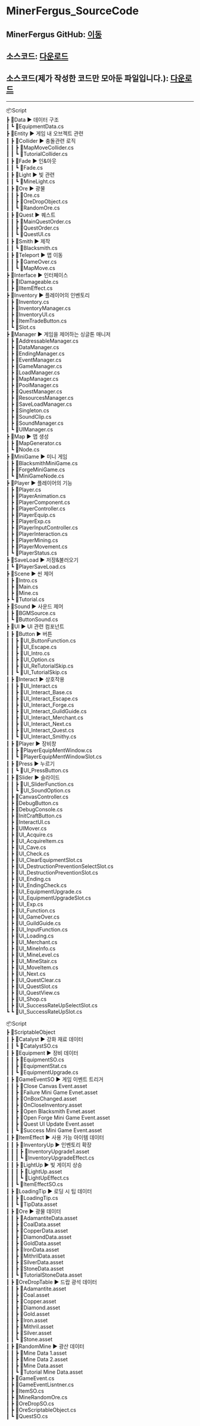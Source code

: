 # MinerFergus_SourceCode

## MinerFergus GitHub: [이동](https://github.com/ACEDIA2567/MinerFergus) </br>
## 소스코드: [다운로드](https://github.com/user-attachments/files/21837635/Script.zip)    
## 소스코드(제가 작성한 코드만 모아둔 파일입니다.): [다운로드](https://github.com/user-attachments/files/22098118/MinerFergus.zip)    

<hr>

📦Script     
 ┣ 📂Data  ▶ 데이터 구조   
 ┃ ┗ 📜EquipmentData.cs     
 ┣ 📂Entity  ▶ 게임 내 오브젝트 관련    
 ┃ ┣ 📂Collider  ▶ 충돌관련 로직    
 ┃ ┃ ┣ 📜MapMoveCollider.cs     
 ┃ ┃ ┗ 📜TutorialCollider.cs     
 ┃ ┣ 📂Fade  ▶ 인&아웃   
 ┃ ┃ ┗ 📜Fade.cs     
 ┃ ┣ 📂Light  ▶ 빛 관련    
 ┃ ┃ ┗ 📜MineLight.cs     
 ┃ ┣ 📂Ore  ▶ 광물    
 ┃ ┃ ┣ 📜Ore.cs     
 ┃ ┃ ┣ 📜OreDropObject.cs     
 ┃ ┃ ┗ 📜RandomOre.cs     
 ┃ ┣ 📂Quest  ▶ 퀘스트  
 ┃ ┃ ┣ 📜MainQuestOrder.cs     
 ┃ ┃ ┣ 📜QuestOrder.cs     
 ┃ ┃ ┗ 📜QuestUI.cs     
 ┃ ┣ 📂Smith  ▶ 제작    
 ┃ ┃ ┗ 📜Blacksmith.cs     
 ┃ ┣ 📂Teleport  ▶ 맵 이동   
 ┃ ┃ ┣ 📜GameOver.cs     
 ┃ ┃ ┗ 📜MapMove.cs     
 ┣ 📂Interface  ▶ 인터페이스   
 ┃ ┣ 📜IDamageable.cs     
 ┃ ┣ 📜IItemEffect.cs     
 ┣ 📂Inventory  ▶ 플레이어의 인벤토리    
 ┃ ┣ 📜Inventory.cs     
 ┃ ┣ 📜InventoryManager.cs     
 ┃ ┣ 📜InventoryUI.cs     
 ┃ ┣ 📜ItemTradeButton.cs     
 ┃ ┗ 📜Slot.cs     
 ┣ 📂Manager  ▶ 게임을 제어하는 싱글톤 매니저    
 ┃ ┣ 📜AddressableManager.cs     
 ┃ ┣ 📜DataManager.cs     
 ┃ ┣ 📜EndingManager.cs     
 ┃ ┣ 📜EventManager.cs     
 ┃ ┣ 📜GameManager.cs     
 ┃ ┣ 📜LoadManager.cs     
 ┃ ┣ 📜MapManager.cs     
 ┃ ┣ 📜PoolManager.cs     
 ┃ ┣ 📜QuestManager.cs     
 ┃ ┣ 📜ResourcesManager.cs     
 ┃ ┣ 📜SaveLoadManager.cs     
 ┃ ┣ 📜Singleton.cs     
 ┃ ┣ 📜SoundClip.cs     
 ┃ ┣ 📜SoundManager.cs     
 ┃ ┗ 📜UIManager.cs     
 ┣ 📂Map  ▶ 맵 생성  
 ┃ ┣ 📜MapGenerator.cs     
 ┃ ┗ 📜Node.cs     
 ┣ 📂MiniGame ▶ 미니 게임  
 ┃ ┣ 📜BlacksmithMiniGame.cs     
 ┃ ┣ 📜ForgeMiniGame.cs     
 ┃ ┗ 📜MiniGameNode.cs     
 ┣ 📂Player ▶ 플레이어의 기능     
 ┃ ┣ 📜Player.cs     
 ┃ ┣ 📜PlayerAnimation.cs     
 ┃ ┣ 📜PlayerComponent.cs     
 ┃ ┣ 📜PlayerController.cs     
 ┃ ┣ 📜PlayerEquip.cs     
 ┃ ┣ 📜PlayerExp.cs     
 ┃ ┣ 📜PlayerInputController.cs     
 ┃ ┣ 📜PlayerInteraction.cs     
 ┃ ┣ 📜PlayerMining.cs     
 ┃ ┣ 📜PlayerMovement.cs     
 ┃ ┗ 📜PlayerStatus.cs     
 ┣ 📂SaveLoad ▶ 저장&불러오기    
 ┃ ┗ 📜PlayerSaveLoad.cs     
 ┣ 📂Scene ▶ 씬 제어     
 ┃ ┣ 📜Intro.cs     
 ┃ ┣ 📜Main.cs     
 ┃ ┣ 📜Mine.cs     
 ┣ ┗ 📜Tutorial.cs     
 ┣ 📂Sound ▶ 사운드 제어     
 ┃ ┣ 📜BGMSource.cs     
 ┃ ┗ 📜ButtonSound.cs     
 ┣ 📂UI ▶ UI 관련 컴포넌트  
 ┃ ┣ 📂Button ▶ 버튼    
 ┃ ┃ ┣ 📜UI_ButtonFunction.cs     
 ┃ ┃ ┣ 📜UI_Escape.cs     
 ┃ ┃ ┣ 📜UI_Intro.cs     
 ┃ ┃ ┣ 📜UI_Option.cs     
 ┃ ┃ ┣ 📜UI_ReTutorialSkip.cs     
 ┃ ┃ ┗ 📜UI_TutorialSkip.cs     
 ┃ ┣ 📂Interact ▶ 상호작용   
 ┃ ┃ ┣ 📜UI_Interact.cs     
 ┃ ┃ ┣ 📜UI_Interact_Base.cs     
 ┃ ┃ ┣ 📜UI_Interact_Escape.cs     
 ┃ ┃ ┣ 📜UI_Interact_Forge.cs     
 ┃ ┃ ┣ 📜UI_Interact_GuildGuide.cs     
 ┃ ┃ ┣ 📜UI_Interact_Merchant.cs     
 ┃ ┃ ┣ 📜UI_Interact_Next.cs     
 ┃ ┃ ┣ 📜UI_Interact_Quest.cs     
 ┃ ┃ ┗ 📜UI_Interact_Smithy.cs     
 ┃ ┣ 📂Player ▶ 장비창        
 ┃ ┃ ┣ 📜PlayerEquipMentWindow.cs     
 ┃ ┃ ┗ 📜PlayerEquipMentWindowSlot.cs     
 ┃ ┣ 📂Press ▶ 누르기   
 ┃ ┃ ┗ 📜UI_PressButton.cs     
 ┃ ┣ 📂Slider ▶ 슬라이드    
 ┃ ┃ ┣ 📜UI_SliderFunction.cs     
 ┃ ┃ ┗ 📜UI_SoundOption.cs     
 ┃ ┣ 📜CanvasController.cs     
 ┃ ┣ 📜DebugButton.cs     
 ┃ ┣ 📜DebugConsole.cs     
 ┃ ┣ 📜InitCraftButton.cs     
 ┃ ┣ 📜InteractUI.cs     
 ┃ ┣ 📜UIMover.cs     
 ┃ ┣ 📜UI_Acquire.cs     
 ┃ ┣ 📜UI_AcquireItem.cs     
 ┃ ┣ 📜UI_Cave.cs     
 ┃ ┣ 📜UI_Check.cs     
 ┃ ┣ 📜UI_ClearEquipmentSlot.cs     
 ┃ ┣ 📜UI_DestructionPreventionSelectSlot.cs     
 ┃ ┣ 📜UI_DestructionPreventionSlot.cs     
 ┃ ┣ 📜UI_Ending.cs     
 ┃ ┣ 📜UI_EndingCheck.cs     
 ┃ ┣ 📜UI_EquipmentUpgrade.cs     
 ┃ ┣ 📜UI_EquipmentUpgradeSlot.cs     
 ┃ ┣ 📜UI_Exp.cs     
 ┃ ┣ 📜UI_Function.cs     
 ┃ ┣ 📜UI_GameOver.cs     
 ┃ ┣ 📜UI_GuildGuide.cs     
 ┃ ┣ 📜UI_InputFunction.cs     
 ┃ ┣ 📜UI_Loading.cs     
 ┃ ┣ 📜UI_Merchant.cs     
 ┃ ┣ 📜UI_MineInfo.cs     
 ┃ ┣ 📜UI_MineLevel.cs     
 ┃ ┣ 📜UI_MineStair.cs     
 ┃ ┣ 📜UI_MoveItem.cs     
 ┃ ┣ 📜UI_Next.cs     
 ┃ ┣ 📜UI_QuestClear.cs     
 ┃ ┣ 📜UI_QuestSlot.cs     
 ┃ ┣ 📜UI_QuestView.cs     
 ┃ ┣ 📜UI_Shop.cs     
 ┃ ┣ 📜UI_SuccessRateUpSelectSlot.cs     
 ┗ ┗ 📜UI_SuccessRateUpSlot.cs     

📦Script     
 ┣ 📂ScriptableObject     
 ┃ ┣ 📂Catalyst  ▶ 강화 재료 데이터   
 ┃ ┃ ┗ 📜CatalystSO.cs     
 ┃ ┣ 📂Equipment  ▶ 장비 데이터  
 ┃ ┃ ┣ 📜EquipmentSO.cs     
 ┃ ┃ ┣ 📜EquipmentStat.cs     
 ┃ ┃ ┗ 📜EquipmentUpgrade.cs     
 ┃ ┣ 📂GameEventSO  ▶ 게임 이벤트 트리거    
 ┃ ┃ ┣ 📜Close Canvas Event.asset     
 ┃ ┃ ┣ 📜Failure Mini Game Evnet.asset     
 ┃ ┃ ┣ 📜OnBoxChanged.asset     
 ┃ ┃ ┣ 📜OnCloseInventory.asset     
 ┃ ┃ ┣ 📜Open Blacksmith Evnet.asset     
 ┃ ┃ ┣ 📜Open Forge Mini Game Event.asset     
 ┃ ┃ ┣ 📜Quest UI Update Event.asset     
 ┃ ┃ ┗ 📜Success Mini Game Event.asset     
 ┃ ┣ 📂ItemEffect  ▶ 사용 가능 아이템 데이터   
 ┃ ┃ ┣ 📂InventoryUp  ▶ 인벤토리 확장  
 ┃ ┃ ┃ ┣ 📜InventoryUpgrade1.asset     
 ┃ ┃ ┃ ┗ 📜InventoryUpgradeEffect.cs     
 ┃ ┃ ┣ 📂LightUp  ▶ 빛 게이지 상승   
 ┃ ┃ ┃ ┣ 📜LightUp.asset     
 ┃ ┃ ┃ ┗ 📜LightUpEffect.cs     
 ┃ ┃ ┗ 📜ItemEffectSO.cs     
 ┃ ┣ 📂LoadingTip  ▶ 로딩 시 팁 데이터    
 ┃ ┃ ┣ 📜LoadingTip.cs     
 ┃ ┃ ┗ 📜TipData.asset     
 ┃ ┣ 📂Ore  ▶ 광물 데이터    
 ┃ ┃ ┣ 📜AdamantiteData.asset     
 ┃ ┃ ┣ 📜CoalData.asset     
 ┃ ┃ ┣ 📜CopperData.asset     
 ┃ ┃ ┣ 📜DiamondData.asset     
 ┃ ┃ ┣ 📜GoldData.asset     
 ┃ ┃ ┣ 📜IronData.asset     
 ┃ ┃ ┣ 📜MithrilData.asset     
 ┃ ┃ ┣ 📜SilverData.asset     
 ┃ ┃ ┣ 📜StoneData.asset     
 ┃ ┃ ┗ 📜TutorialStoneData.asset     
 ┃ ┣ 📂OreDropTable  ▶ 드랍 광석 데이터    
 ┃ ┃ ┣ 📜Adamantite.asset     
 ┃ ┃ ┣ 📜Coal.asset     
 ┃ ┃ ┣ 📜Copper.asset     
 ┃ ┃ ┣ 📜Diamond.asset     
 ┃ ┃ ┣ 📜Gold.asset     
 ┃ ┃ ┣ 📜Iron.asset     
 ┃ ┃ ┣ 📜Mithril.asset     
 ┃ ┃ ┣ 📜Silver.asset     
 ┃ ┃ ┗ 📜Stone.asset     
 ┃ ┣ 📂RandomMine  ▶ 광산 데이터   
 ┃ ┃ ┣ 📜Mine Data 1.asset     
 ┃ ┃ ┣ 📜Mine Data 2.asset     
 ┃ ┃ ┣ 📜Mine Data.asset     
 ┃ ┃ ┗ 📜Tutorial Mine Data.asset     
 ┃ ┣ 📜GameEvent.cs     
 ┃ ┣ 📜GameEventLisntner.cs     
 ┃ ┣ 📜ItemSO.cs     
 ┃ ┣ 📜MineRandomOre.cs     
 ┃ ┣ 📜OreDropSO.cs     
 ┃ ┣ 📜OreScriptableObject.cs     
 ┃ ┗ 📜QuestSO.cs     



